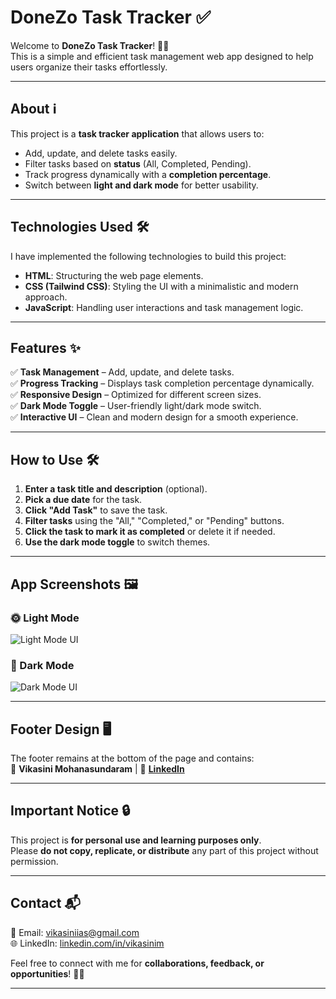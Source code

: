 # **DoneZo Task Tracker** ✅  

Welcome to **DoneZo Task Tracker**! 📝🚀  
This is a simple and efficient task management web app designed to help users organize their tasks effortlessly.  

---

## **About** ℹ️  
This project is a **task tracker application** that allows users to:  
- Add, update, and delete tasks easily.  
- Filter tasks based on **status** (All, Completed, Pending).  
- Track progress dynamically with a **completion percentage**.  
- Switch between **light and dark mode** for better usability.  

---

## **Technologies Used** 🛠️  

I have implemented the following technologies to build this project:  

- **HTML**: Structuring the web page elements.  
- **CSS (Tailwind CSS)**: Styling the UI with a minimalistic and modern approach.  
- **JavaScript**: Handling user interactions and task management logic.  

---

## **Features** ✨  

✅ **Task Management** – Add, update, and delete tasks.  
✅ **Progress Tracking** – Displays task completion percentage dynamically.  
✅ **Responsive Design** – Optimized for different screen sizes.  
✅ **Dark Mode Toggle** – User-friendly light/dark mode switch.  
✅ **Interactive UI** – Clean and modern design for a smooth experience.  

---

## **How to Use** 🛠️  

1. **Enter a task title and description** (optional).  
2. **Pick a due date** for the task.  
3. **Click "Add Task"** to save the task.  
4. **Filter tasks** using the "All," "Completed," or "Pending" buttons.  
5. **Click the task to mark it as completed** or delete it if needed.  
6. **Use the dark mode toggle** to switch themes.  

---

## **App Screenshots** 🖼️

### 🌞 Light Mode  
![Light Mode UI](./light-mode.jpg)

### 🌙 Dark Mode  
![Dark Mode UI](./dark-mode.jpg)


---

## **Footer Design** 🖥️  

The footer remains at the bottom of the page and contains:  
👤 **Vikasini Mohanasundaram** | 🔗 **[LinkedIn](https://www.linkedin.com/in/vikasinim)**  

---

## **Important Notice** 🔒  

This project is **for personal use and learning purposes only**.  
Please **do not copy, replicate, or distribute** any part of this project without permission.  

---

## **Contact** 📬  

📧 Email: [vikasiniias@gmail.com](mailto:vikasiniias@gmail.com)  
🌐 LinkedIn: [linkedin.com/in/vikasinim](https://www.linkedin.com/in/vikasinim)  

Feel free to connect with me for **collaborations, feedback, or opportunities**! 🤝🎯  

---
